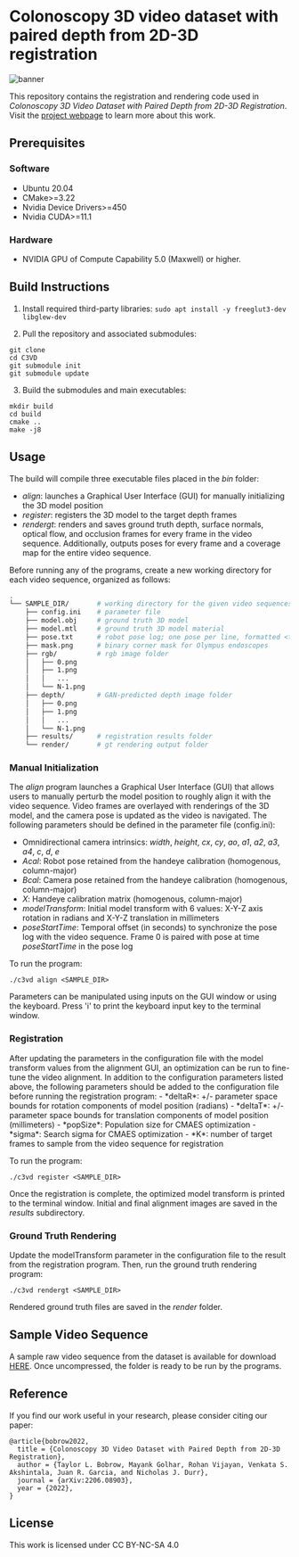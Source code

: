 # Colonoscopy 3D video dataset with paired depth from 2D-3D registration

![banner](https://durrlab.github.io/C3VD/assets/img/sample.gif)

This repository contains the registration and rendering code used in *Colonoscopy 3D Video Dataset with Paired Depth from 2D-3D Registration*. Visit the [project webpage](https://durrlab.github.io/C3VD/) to learn more about this work.

## Prerequisites
### Software
* Ubuntu 20.04
* CMake>=3.22
* Nvidia Device Drivers>=450
* Nvidia CUDA>=11.1
### Hardware
* NVIDIA GPU of Compute Capability 5.0 (Maxwell) or higher.

## Build Instructions
1. Install required third-party libraries:
```sudo apt install -y freeglut3-dev libglew-dev```

2. Pull the repository and associated submodules:
```
git clone 
cd C3VD
git submodule init
git submodule update
```
3. Build the submodules and main executables:
```
mkdir build
cd build
cmake ..
make -j8
```

## Usage
The build will compile three executable files placed in the *bin* folder:
- *align*: launches a Graphical User Interface (GUI) for manually initializing the 3D model position
- *register*: registers the 3D model to the target depth frames
- *rendergt*: renders and saves ground truth depth, surface normals, optical flow, and occlusion frames for every frame in the video sequence. Additionally, outputs poses for every frame and a coverage map for the entire video sequence. 

Before running any of the programs, create a new working directory for each video sequence, organized as follows:
```bash
.
└── SAMPLE_DIR/       # working directory for the given video sequences
    ├── config.ini    # parameter file
    ├── model.obj     # ground truth 3D model
    ├── model.mtl     # ground truth 3D model material
    ├── pose.txt      # robot pose log; one pose per line, formatted <time in seconds> <homogenous pose in column-major form>
    ├── mask.png      # binary corner mask for Olympus endoscopes
    ├── rgb/          # rgb image folder
    │   ├── 0.png         
    │   ├── 1.png
    │   │   ...
    │   └── N-1.png
    ├── depth/        # GAN-predicted depth image folder
    │   ├── 0.png         
    │   ├── 1.png
    │   │   ...
    │   └── N-1.png
    ├── results/      # registration results folder
    └── render/       # gt rendering output folder
```
### Manual Initialization
The *align* program launches a Graphical User Interface (GUI) that allows users to manually perturb the model position to roughly align it with the video sequence. Video frames are overlayed with renderings of the 3D model, and the camera pose is updated as the video is navigated. The following parameters should be defined in the parameter file (config.ini):
- Omnidirectional camera intrinsics: *width*, *height*, *cx*, *cy*, *ao*, *a1*, *a2*, *a3*, *a4*, *c*, *d*, *e*
- *Acal*: Robot pose retained from the handeye calibration (homogenous, column-major) 
- *Bcal*: Camera pose retained from the handeye calibration (homogenous, column-major)
- *X*: Handeye calibration matrix  (homogenous, column-major)
- *modelTransform*: Initial model transform with 6 values: X-Y-Z axis rotation in radians and X-Y-Z translation in millimeters
- *poseStartTime*: Temporal offset (in seconds) to synchronize the pose log with the video sequence. Frame 0 is paired with pose at time *poseStartTime* in the pose log

To run the program:
```
./c3vd align <SAMPLE_DIR>
```
Parameters can be manipulated using inputs on the GUI window or using the keyboard. Press 'i' to print the keyboard input key to the terminal window.

### Registration
<COMING SOON>
After updating the <modelTransform></modelTransform> parameters in the configuration file with the model transform values from the alignment GUI, an optimization can be run to fine-tune the video alignment. In addition to the configuration parameters listed above, the following parameters should be added to the configuration file before running the registration program:
- *deltaR*: +/- parameter space bounds for rotation components of model position (radians)
- *deltaT*: +/- parameter space bounds for translation components of model position (millimeters)
- *popSize*: Population size for CMAES optimization
- *sigma*: Search sigma for CMAES optimization
- *K*: number of target frames to sample from the video sequence for registration

To run the program:
```
./c3vd register <SAMPLE_DIR>
```
Once the registration is complete, the optimized model transform is printed to the terminal window. Initial and final alignment images are saved in the *results* subdirectory.

### Ground Truth Rendering
Update the modelTransform parameter in the configuration file to the result from the registration program. Then, run the ground truth rendering program:
```
./c3vd rendergt <SAMPLE_DIR>
```
Rendered ground truth files are saved in the *render* folder.

## Sample Video Sequence
A sample raw video sequence from the dataset is available for download [HERE](https://drive.google.com/file/d/1lWxDYsQUVon6egGOaMxytTcq3opMkTHS/view?usp=sharing). Once uncompressed, the folder is ready to be run by the programs.  

## Reference
If you find our work useful in your research, please consider citing our paper:
```
@article{bobrow2022,
  title = {Colonoscopy 3D Video Dataset with Paired Depth from 2D-3D Registration},
  author = {Taylor L. Bobrow, Mayank Golhar, Rohan Vijayan, Venkata S. Akshintala, Juan R. Garcia, and Nicholas J. Durr},
  journal = {arXiv:2206.08903},
  year = {2022},
}
```

## License
This work is licensed under CC BY-NC-SA 4.0
